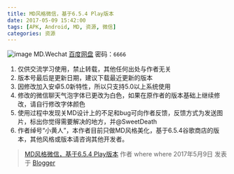 ```yaml
---
title: MD风格微信，基于6.5.4 Play版本
date: 2017-05-09 15:42:00
tags: [APK, Android, MD, 资源, 微信]
categories: 资源
---
```

![image](https://github.com/user-attachments/assets/53d39383-02e9-4af5-936e-dd0efcb6848d)
MD.Wechat
[百度网盘](http://pan.baidu.com/share/link?shareid=3246682077&uk=2316494213) 密码：`6666`
1. 仅供交流学习使用，禁止转载，其他任何出处与作者无关
2. 版本号最后是更新日期，建议下载最近更新的版本
3. 因修改加入安卓5.0新特性，所以只支持5.0以上系统使用
4. 修改的微信聊天气泡字体已更改为白色，如果在原作者的版本基础上继续修改，请自行修改字体颜色
5. 使用过程中发现关MD设计上的不足和bug可向作者反馈，反馈方式为发送图片，标出你觉得需要解决的地方，并@SweetDeath
6. 作者绰号“小黄人”，本作者目前只做MD风格美化，基于6.5.4谷歌商店的版本，其他风格或版本请咨询其他开发者。<!--more-->

> [MD风格微信，基于6.5.4 Play版本](https://mdwechat.blogspot.com/2017/07/md.html) 作者 where where 2017年5月9日 发表于 [Blogger](https://www.blogger.com)
